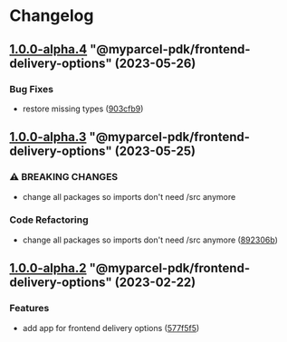 # Changelog

<!-- MONODEPLOY:BELOW -->

## [1.0.0-alpha.4](https://github/myparcelnl/js-pdk/compare/@myparcel-pdk/frontend-delivery-options@1.0.0-alpha.3...@myparcel-pdk/frontend-delivery-options@1.0.0-alpha.4) "@myparcel-pdk/frontend-delivery-options" (2023-05-26)


### Bug Fixes

* restore missing types ([903cfb9](https://github/myparcelnl/js-pdk/commit/903cfb95f161bb5b49fbb91c4f96a7e44c524db8))




## [1.0.0-alpha.3](https://github/myparcelnl/js-pdk/compare/@myparcel-pdk/frontend-delivery-options@1.0.0-alpha.2...@myparcel-pdk/frontend-delivery-options@1.0.0-alpha.3) "@myparcel-pdk/frontend-delivery-options" (2023-05-25)


### ⚠ BREAKING CHANGES

* change all packages so imports don't need /src anymore

### Code Refactoring

* change all packages so imports don't need /src anymore ([892306b](https://github/myparcelnl/js-pdk/commit/892306bd3307fe8d5d011bbf6eb7654f7365347a))




## [1.0.0-alpha.2](https://github/myparcelnl/js-pdk/compare/@myparcel-pdk/frontend-delivery-options@1.0.0-alpha.1...@myparcel-pdk/frontend-delivery-options@1.0.0-alpha.2) "@myparcel-pdk/frontend-delivery-options" (2023-02-22)


### Features

* add app for frontend delivery options ([577f5f5](https://github/myparcelnl/js-pdk/commit/577f5f5f4e0716717f76702c6f4b6a98b3bdb8bd))


